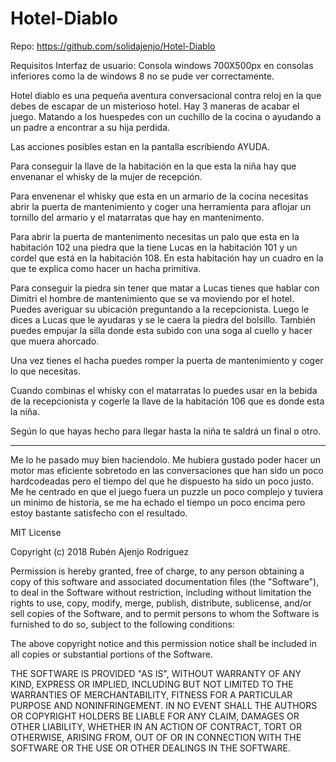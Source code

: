 # Hotel-Diablo 

Repo: https://github.com/solidajenjo/Hotel-Diablo

Requisitos Interfaz de usuario: Consola windows 700X500px en consolas inferiores
como la de windows 8 no se pude ver correctamente.

Hotel diablo es una pequeña aventura conversacional contra reloj en la que debes
de escapar de un misterioso hotel. Hay 3 maneras de acabar el juego. Matando a 
los huespedes con un cuchillo de la cocina o ayudando a un padre a encontrar a 
su hija perdida.

Las acciones posibles estan en la pantalla escribiendo AYUDA.

Para conseguir la llave de la habitación en la que esta la niña hay que envenanar
el whisky de la mujer de recepción.

Para envenenar el whisky que esta en un armario de la cocina necesitas abrir la puerta
de mantenimiento y coger una herramienta para aflojar un tornillo del armario y el 
matarratas que hay en mantenimento.

Para abrir la puerta de mantenimento necesitas un palo que esta en la habitación 102
una piedra que la tiene Lucas en la habitación 101 y un cordel que está en la habitación
108. En esta habitación hay un cuadro en la que te explica como hacer un hacha primitiva.

Para conseguir la piedra sin tener que matar a Lucas tienes que hablar con Dimitri el 
hombre de mantenimiento que se va moviendo por el hotel. Puedes averiguar su ubicación
preguntando a la recepcionista. Luego le dices a Lucas que le ayudaras y se le caera la
piedra del bolsillo. También puedes empujar la silla donde esta subido con una soga al 
cuello y hacer que muera ahorcado.

Una vez tienes el hacha puedes romper la puerta de mantenimiento y coger lo que necesitas.

Cuando combinas el whisky con el matarratas lo puedes usar en la bebida de la recepcionista
y cogerle la llave de la habitación 106 que es donde esta la niña.

Según lo que hayas hecho para llegar hasta la niña te saldrá un final o otro.

-------------------------------------------------------------------------------------------

Me lo he pasado muy bien haciendolo. Me hubiera gustado poder hacer un motor mas eficiente
sobretodo en las conversaciones que han sido un poco hardcodeadas pero el tiempo del que he 
dispuesto ha sido un poco justo. Me he centrado en que el juego fuera un puzzle un poco 
complejo y tuviera un minimo de historia, se me ha echado el tiempo un poco encima pero estoy
bastante satisfecho con el resultado.



MIT License

Copyright (c) 2018 Rubén Ajenjo Rodriguez

Permission is hereby granted, free of charge, to any person obtaining a copy
of this software and associated documentation files (the "Software"), to deal
in the Software without restriction, including without limitation the rights
to use, copy, modify, merge, publish, distribute, sublicense, and/or sell
copies of the Software, and to permit persons to whom the Software is
furnished to do so, subject to the following conditions:

The above copyright notice and this permission notice shall be included in all
copies or substantial portions of the Software.

THE SOFTWARE IS PROVIDED "AS IS", WITHOUT WARRANTY OF ANY KIND, EXPRESS OR
IMPLIED, INCLUDING BUT NOT LIMITED TO THE WARRANTIES OF MERCHANTABILITY,
FITNESS FOR A PARTICULAR PURPOSE AND NONINFRINGEMENT. IN NO EVENT SHALL THE
AUTHORS OR COPYRIGHT HOLDERS BE LIABLE FOR ANY CLAIM, DAMAGES OR OTHER
LIABILITY, WHETHER IN AN ACTION OF CONTRACT, TORT OR OTHERWISE, ARISING FROM,
OUT OF OR IN CONNECTION WITH THE SOFTWARE OR THE USE OR OTHER DEALINGS IN THE
SOFTWARE.
